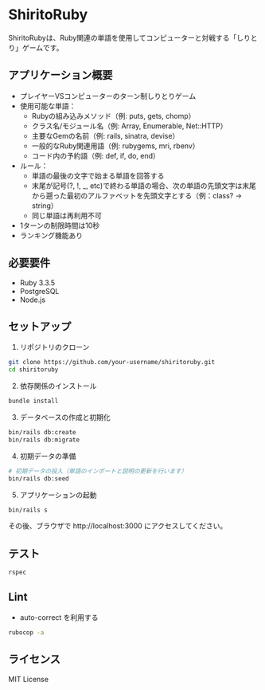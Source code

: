 # ShiritoRuby

ShiritoRubyは、Ruby関連の単語を使用してコンピューターと対戦する「しりとり」ゲームです。

## アプリケーション概要

- プレイヤーVSコンピューターのターン制しりとりゲーム
- 使用可能な単語：
  - Rubyの組み込みメソッド（例: puts, gets, chomp）
  - クラス名/モジュール名（例: Array, Enumerable, Net::HTTP）
  - 主要なGemの名前（例: rails, sinatra, devise）
  - 一般的なRuby関連用語（例: rubygems, mri, rbenv）
  - コード内の予約語（例: def, if, do, end）
- ルール：
  - 単語の最後の文字で始まる単語を回答する
  - 末尾が記号(?, !, _, etc)で終わる単語の場合、次の単語の先頭文字は末尾から遡った最初のアルファベットを先頭文字とする（例：class? → string）
  - 同じ単語は再利用不可
- 1ターンの制限時間は10秒
- ランキング機能あり

## 必要要件

* Ruby 3.3.5
* PostgreSQL
* Node.js

## セットアップ

1. リポジトリのクローン
```bash
git clone https://github.com/your-username/shiritoruby.git
cd shiritoruby
```

2. 依存関係のインストール
```bash
bundle install
```

3. データベースの作成と初期化
```bash
bin/rails db:create
bin/rails db:migrate
```

4. 初期データの準備
```bash
# 初期データの投入（単語のインポートと説明の更新を行います）
bin/rails db:seed
```

5. アプリケーションの起動
```bash
bin/rails s
```

その後、ブラウザで http://localhost:3000 にアクセスしてください。

## テスト

```bash
rspec
```

## Lint

- auto-correct を利用する
```bash
rubocop -a
```

## ライセンス

MIT License
